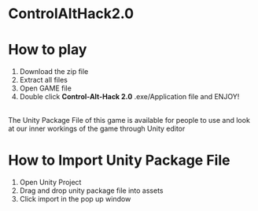 # ControlAltHack2.0

<h1>How to play</h1>

1. Download the zip file
2. Extract all files
4. Open GAME file
3. Double click <b>Control-Alt-Hack 2.0</b> .exe/Application file and ENJOY!

<br>The Unity Package File of this game is available for people to use and look at our inner workings of the game through Unity editor</br>

<h1>How to Import Unity Package File</h1>

1. Open Unity Project
2. Drag and drop unity package file into assets
3. Click import in the pop up window

